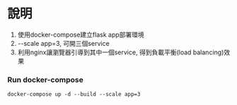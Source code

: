 # 說明
1. 使用docker-compose建立flask app部署環境
2. --scale app=3, 可開三個service
3. 利用nginx讓瀏覽器引導到其中一個service, 得到負載平衡(load balancing)效果

### Run docker-compose
```
docker-compose up -d --build --scale app=3
```